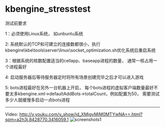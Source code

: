 # kbengine_stresstest

测试前要求

  1：必须使用Linux系统， 如unbuntu系统
  
  2: 系统默认的TCP和可建立的连接数都很小，执行kbengine\kbe\tools\server\linux\socket_optimization.sh优化系统后重启系统
  
  3：根据系统的核数配置适当的cellapp、baseapp进程的数量， 通常一核占用一个进程最好
  
  4: 启动服务器后等待服务器定时将所有场景创建完毕之后才可以进入游戏
  
  5: bots进程最好在另外一台机器上开启， 每个bots进程的虚拟客户端数量最好不要太多kbengine.xml->defaultAddBots->totalCount，例如配置为50， 需要测试多少人就缓慢多启动一点bots进程

--------------------------------------------------------------------------------------------

Video: http://v.youku.com/v_show/id_XMjgyMjM0MTYwNA==.html?spm=a2h3j.8428770.3416059.1
![screenshots1](https://github.com/kbengine/kbengine_stresstest/blob/master/screenshots/stresstest_mmorpg3.jpg)
